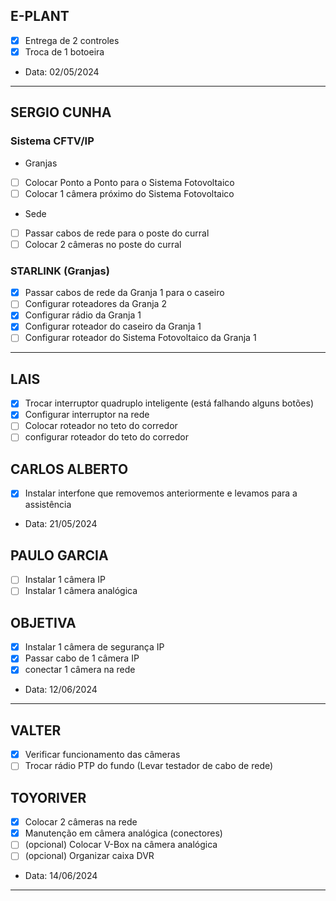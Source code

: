 ## E-PLANT

- [x] Entrega de 2 controles
- [x] Troca de 1 botoeira
- Data: 02/05/2024
---

## SERGIO CUNHA

### Sistema CFTV/IP

- Granjas
- [ ] Colocar Ponto a Ponto para o Sistema Fotovoltaico
- [ ] Colocar 1 câmera próximo do Sistema Fotovoltaico

- Sede
- [ ] Passar cabos de rede para o poste do curral
- [ ] Colocar 2 câmeras no poste do curral

### STARLINK (Granjas)

- [x] Passar cabos de rede da Granja 1 para o caseiro
- [ ] Configurar roteadores da Granja 2
- [x] Configurar rádio da Granja 1
- [x] Configurar roteador do caseiro da Granja 1
- [ ] Configurar roteador do Sistema Fotovoltaico da Granja 1

---

## LAIS

- [x] Trocar interruptor quadruplo inteligente (está falhando alguns botões)
- [x] Configurar interruptor na rede
- [ ] Colocar roteador no teto do corredor
- [ ] configurar roteador do teto do corredor

## CARLOS ALBERTO

- [x] Instalar interfone que removemos anteriormente e levamos para a assistência
- Data: 21/05/2024
## PAULO GARCIA

- [ ] Instalar 1 câmera IP
- [ ] Instalar 1 câmera analógica

## OBJETIVA

- [x] Instalar 1 câmera de segurança IP
- [x] Passar cabo de 1 câmera IP
- [x] conectar 1 câmera na rede
- Data: 12/06/2024
---

## VALTER

- [x] Verificar funcionamento das câmeras
- [ ] Trocar rádio PTP do fundo (Levar testador de cabo de rede)

## TOYORIVER

 - [x] Colocar 2 câmeras na rede
 - [x] Manutenção em câmera analógica (conectores)
 - [ ] (opcional) Colocar V-Box na câmera analógica
 - [ ] (opcional) Organizar caixa DVR
- Data: 14/06/2024
---

